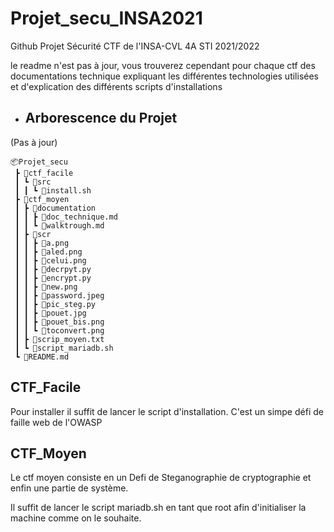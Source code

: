 # Projet_secu_INSA2021

Github Projet Sécurité CTF de l'INSA-CVL 4A STI 2021/2022  

le readme n'est pas à jour, vous trouverez cependant pour chaque ctf des documentations technique expliquant les différentes technologies utilisées et d'explication des différents scripts d'installations

* ##  Arborescence du Projet
(Pas à jour) 
```
📦Projet_secu
 ┣ 📂ctf_facile
 ┃ ┗ 📂src
 ┃ ┃ ┗ 📜install.sh
 ┣ 📂ctf_moyen
 ┃ ┣ 📂documentation
 ┃ ┃ ┣ 📜doc_technique.md
 ┃ ┃ ┗ 📜walktrough.md
 ┃ ┣ 📂scr
 ┃ ┃ ┣ 📜a.png
 ┃ ┃ ┣ 📜aled.png
 ┃ ┃ ┣ 📜celui.png
 ┃ ┃ ┣ 📜decrpyt.py
 ┃ ┃ ┣ 📜encrypt.py
 ┃ ┃ ┣ 📜new.png
 ┃ ┃ ┣ 📜password.jpeg
 ┃ ┃ ┣ 📜pic_steg.py
 ┃ ┃ ┣ 📜pouet.jpg
 ┃ ┃ ┣ 📜pouet_bis.png
 ┃ ┃ ┗ 📜toconvert.png
 ┃ ┣ 📜scrip_moyen.txt
 ┃ ┗ 📜script_mariadb.sh
 ┗ 📜README.md

```

## CTF_Facile

Pour installer il suffit de lancer le script d'installation.
C'est un simpe défi de faille web de l'OWASP

## CTF_Moyen

Le ctf moyen consiste en un Defi de Steganographie de cryptographie et enfin une partie de système. 

Il suffit de lancer le script  mariadb.sh en tant que root afin d'initialiser la machine comme on le souhaite. 

